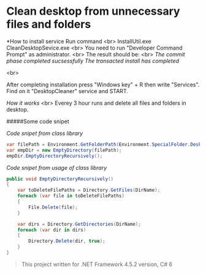 # Clean desktop from unnecessary files and folders

*How to install service
Run command <br\>
InstallUtil.exe CleanDesktopSevice.exe <br\>
You need to run "Developer Command Prompt" as administrator. <br\>
The result should be: <br\>
*The commit phase completed sucsessfully*
*The transacted install has completed*

<br\>

After completing installation press "Windows key" + R then write "Services". Find on it "DesktopCleaner" service and START.

*How it works* <br\>
Everey 3 hour runs and delete all files and folders in desktop.

#####Some code snipet

*Code snipet from class library*
```C#
var filePath = Environment.GetFolderPath(Environment.SpecialFolder.Desktop);
var empDir = new EmptyDirectory(filePath);
empDir.EmptyDirectoryRecursively();
```

*Code snipet from usage of class library*
```C#
public void EmptyDirectoryRecursively()
{
    var toDeleteFilePaths = Directory.GetFiles(DirName);
    foreach (var file in toDeleteFilePaths)
    {
        File.Delete(file);
    }

    var dirs = Directory.GetDirectories(DirName);
    foreach (var dir in dirs)
    {
        Directory.Delete(dir, true);
    }
}
```

> This project written for .NET Framework 4.5.2 version, C# 6